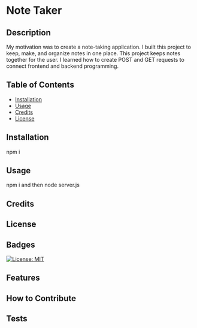 # Note Taker
  

  ## Description
  
  My motivation was to create a note-taking application.
  I built this project to keep, make, and organize notes in one place.
  This project keeps notes together for the user.
  I learned how to create POST and GET requests to connect frontend and backend programming.
  
  ## Table of Contents 
  
  - [Installation](#installation)
  - [Usage](#usage)
  - [Credits](#credits)
  - [License](#license)
  
  ## Installation
  npm i 
  
  ## Usage
  npm i and then node server.js
  
  ## Credits
  

  
  
  ## License
  
  
  ## Badges
  [![License: MIT](https://img.shields.io/badge/License-MIT-yellow.svg)](https://opensource.org/licenses/MIT)
  
  ## Features
  
  
  ## How to Contribute
  
  
  ## Tests
  